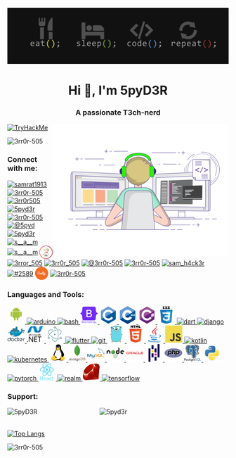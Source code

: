 ![MasterHead](https://raw.githubusercontent.com/3rr0r-505/3rr0r-505/main/coder-law.jpg)
<h1 align="center">Hi 👋, I'm 5pyD3R</h1>
<h3 align="center">A passionate T3ch-nerd</h3>
<img align="right" alt="Coding" width="400" src="https://raw.githubusercontent.com/3rr0r-505/3rr0r-505/main/coding-freak.gif")>

[![TryHackMe](https://tryhackme-badges.s3.amazonaws.com/5pyD3R.png?version=7)](https://tryhackme.com/p/5pyD3R)

<p align="left"> <img src="https://komarev.com/ghpvc/?username=3rr0r-505&label=Profile%20views&color=0e75b6&style=flat" alt="3rr0r-505" /> </p>

<h3 align="left">Connect with me:</h3>
<p align="left">
<a href="https://linkedin.com/in/samrat1913" target="blank"><img align="center" src="https://raw.githubusercontent.com/rahuldkjain/github-profile-readme-generator/master/src/images/icons/Social/linked-in-alt.svg" alt="samrat1913" height="30" width="40" /></a>
<a href="https://codepen.io/3rr0r-505" target="blank"><img align="center" src="https://raw.githubusercontent.com/rahuldkjain/github-profile-readme-generator/master/src/images/icons/Social/codepen.svg" alt="3rr0r-505" height="30" width="40" /></a>
<a href="https://dev.to/3rr0r505" target="blank"><img align="center" src="https://raw.githubusercontent.com/rahuldkjain/github-profile-readme-generator/master/src/images/icons/Social/devto.svg" alt="3rr0r505" height="30" width="40" /></a>
<a href="https://stackoverflow.com/users/19831051/5pyd3r" target="blank"><img align="center" src="https://raw.githubusercontent.com/rahuldkjain/github-profile-readme-generator/master/src/images/icons/Social/stack-overflow.svg" alt="5pyd3r" height="30" width="40" /></a>
<a href="https://codesandbox.io/u/3rr0r-505" target="blank"><img align="center" src="https://raw.githubusercontent.com/rahuldkjain/github-profile-readme-generator/master/src/images/icons/Social/codesandbox.svg" alt="3rr0r-505" height="30" width="30" /></a>
<a href="https://medium.com/@5pyd" target="blank"><img align="center" src="https://raw.githubusercontent.com/rahuldkjain/github-profile-readme-generator/master/src/images/icons/Social/medium.svg" alt="@5pyd" height="30" width="40" /></a>
<a href="https://www.behance.net/5pyd3r" target="blank"><img align="center" src="https://raw.githubusercontent.com/rahuldkjain/github-profile-readme-generator/master/src/images/icons/Social/behance.svg" alt="5pyd3r" height="30" width="40" /></a>
<a href="https://dribbble.com/5pyD" target="blank"><img align="center" src="https://raw.githubusercontent.com/rahuldkjain/github-profile-readme-generator/master/src/images/icons/Social/dribbble.svg" alt="s__a__m" height="30" width="40" /></a>
<a href="https://www.fiverr.com/spy_d3r" target="blank"><img align="center" src="https://www.vectorlogo.zone/logos/fiverr/fiverr-icon.svg" alt="s__a__m" height="30" width="40" /></a>
<!--<a href="https://instagram.com/_._s_a.m_._" target="blank"><img align="center" src="https://raw.githubusercontent.com/rahuldkjain/github-profile-readme-generator/master/src/images/icons/Social/instagram.svg" alt="_._s_a.m_._" height="30" width="40" /></a>-->
<a href="https://www.codechef.com/users/spyd3rr" target="blank"><img align="center" src="https://github.com/3rr0r-505/3rr0r-505/blob/main/codechef.jpg" alt="err0r_505" height="30" width="30" /></a>
<a href="https://www.hackerrank.com/3rror_505" target="blank"><img align="center" src="https://raw.githubusercontent.com/rahuldkjain/github-profile-readme-generator/master/src/images/icons/Social/hackerrank.svg" alt="3rror_505" height="30" width="40" /></a>
<a href="https://codeforces.com/profile/3rr0r_505" target="blank"><img align="center" src="https://raw.githubusercontent.com/rahuldkjain/github-profile-readme-generator/master/src/images/icons/Social/codeforces.svg" alt="3rr0r_505" height="30" width="40" /></a>
<a href="https://www.hackerearth.com/@3rr0r-505" target="blank"><img align="center" src="https://raw.githubusercontent.com/rahuldkjain/github-profile-readme-generator/master/src/images/icons/Social/hackerearth.svg" alt="@3rr0r-505" height="30" width="40" /></a>
<a href="https://www.leetcode.com/3rr0r-505" target="blank"><img align="center" src="https://raw.githubusercontent.com/rahuldkjain/github-profile-readme-generator/master/src/images/icons/Social/leet-code.svg" alt="3rr0r-505" height="30" width="40" /></a>
<a href="https://auth.geeksforgeeks.org/user/sam_h4ck3r" target="blank"><img align="center" src="https://raw.githubusercontent.com/rahuldkjain/github-profile-readme-generator/master/src/images/icons/Social/geeks-for-geeks.svg" alt="sam_h4ck3r" height="30" width="40" /></a>
<a href="https://discord.gg/#2589" target="blank"><img align="center" src="https://raw.githubusercontent.com/rahuldkjain/github-profile-readme-generator/master/src/images/icons/Social/discord.svg" alt="#2589" height="30" width="40" /></a>
<a href="https://www.credly.com/users/samrat-dey.6f6a07f0" target="blank"><img align="center" src="https://github.com/3rr0r-505/3rr0r-505/blob/main/credly-icon.svg" alt="3rr0r-505" height="30" width="30" /></a>
<a href="https://www.stopstalk.com/user/profile/5pyD3R" target="blank"><img align="center" src="https://www.stopstalk.com/static/images/stopstalk-logo.png" alt="3rr0r-505" height="30" width="30" /></a>
</p>

<h3 align="left">Languages and Tools:</h3>
<p align="left"> <a href="https://developer.android.com" target="_blank" rel="noreferrer"> <img src="https://raw.githubusercontent.com/devicons/devicon/master/icons/android/android-original-wordmark.svg" alt="android" width="40" height="40"/> </a> <a href="https://www.arduino.cc/" target="_blank" rel="noreferrer"> <img src="https://cdn.worldvectorlogo.com/logos/arduino-1.svg" alt="arduino" width="40" height="40"/> </a> <a href="https://www.gnu.org/software/bash/" target="_blank" rel="noreferrer"> <img src="https://www.vectorlogo.zone/logos/gnu_bash/gnu_bash-icon.svg" alt="bash" width="40" height="40"/> </a> <a href="https://getbootstrap.com" target="_blank" rel="noreferrer"> <img src="https://raw.githubusercontent.com/devicons/devicon/master/icons/bootstrap/bootstrap-plain-wordmark.svg" alt="bootstrap" width="40" height="40"/> </a> <a href="https://www.cprogramming.com/" target="_blank" rel="noreferrer"> <img src="https://raw.githubusercontent.com/devicons/devicon/master/icons/c/c-original.svg" alt="c" width="40" height="40"/> </a> <a href="https://www.w3schools.com/cpp/" target="_blank" rel="noreferrer"> <img src="https://raw.githubusercontent.com/devicons/devicon/master/icons/cplusplus/cplusplus-original.svg" alt="cplusplus" width="40" height="40"/> </a> <a href="https://www.w3schools.com/cs/" target="_blank" rel="noreferrer"> <img src="https://raw.githubusercontent.com/devicons/devicon/master/icons/csharp/csharp-original.svg" alt="csharp" width="40" height="40"/> </a> <a href="https://www.w3schools.com/css/" target="_blank" rel="noreferrer"> <img src="https://raw.githubusercontent.com/devicons/devicon/master/icons/css3/css3-original-wordmark.svg" alt="css3" width="40" height="40"/> </a> <a href="https://dart.dev" target="_blank" rel="noreferrer"> <img src="https://www.vectorlogo.zone/logos/dartlang/dartlang-icon.svg" alt="dart" width="40" height="40"/> </a> <a href="https://www.djangoproject.com/" target="_blank" rel="noreferrer"> <img src="https://cdn.worldvectorlogo.com/logos/django.svg" alt="django" width="40" height="40"/> </a> <a href="https://www.docker.com/" target="_blank" rel="noreferrer"> <img src="https://raw.githubusercontent.com/devicons/devicon/master/icons/docker/docker-original-wordmark.svg" alt="docker" width="40" height="40"/> </a> <a href="https://dotnet.microsoft.com/" target="_blank" rel="noreferrer"> <img src="https://raw.githubusercontent.com/devicons/devicon/master/icons/dot-net/dot-net-original-wordmark.svg" alt="dotnet" width="40" height="40"/> </a> <a href="https://www.electronjs.org" target="_blank" rel="noreferrer"> <img src="https://raw.githubusercontent.com/devicons/devicon/master/icons/electron/electron-original.svg" alt="electron" width="40" height="40"/> </a> <a href="https://flutter.dev" target="_blank" rel="noreferrer"> <img src="https://www.vectorlogo.zone/logos/flutterio/flutterio-icon.svg" alt="flutter" width="40" height="40"/> </a> <a href="https://git-scm.com/" target="_blank" rel="noreferrer"> <img src="https://www.vectorlogo.zone/logos/git-scm/git-scm-icon.svg" alt="git" width="40" height="40"/> </a> <a href="https://golang.org" target="_blank" rel="noreferrer"> <img src="https://raw.githubusercontent.com/devicons/devicon/master/icons/go/go-original.svg" alt="go" width="40" height="40"/> </a> <a href="https://www.w3.org/html/" target="_blank" rel="noreferrer"> <img src="https://raw.githubusercontent.com/devicons/devicon/master/icons/html5/html5-original-wordmark.svg" alt="html5" width="40" height="40"/> </a> <a href="https://www.java.com" target="_blank" rel="noreferrer"> <img src="https://raw.githubusercontent.com/devicons/devicon/master/icons/java/java-original.svg" alt="java" width="40" height="40"/> </a> <a href="https://developer.mozilla.org/en-US/docs/Web/JavaScript" target="_blank" rel="noreferrer"> <img src="https://raw.githubusercontent.com/devicons/devicon/master/icons/javascript/javascript-original.svg" alt="javascript" width="40" height="40"/> </a> <a href="https://kotlinlang.org" target="_blank" rel="noreferrer"> <img src="https://www.vectorlogo.zone/logos/kotlinlang/kotlinlang-icon.svg" alt="kotlin" width="40" height="40"/> </a> <a href="https://kubernetes.io" target="_blank" rel="noreferrer"> <img src="https://www.vectorlogo.zone/logos/kubernetes/kubernetes-icon.svg" alt="kubernetes" width="40" height="40"/> </a> <a href="https://www.linux.org/" target="_blank" rel="noreferrer"> <img src="https://raw.githubusercontent.com/devicons/devicon/master/icons/linux/linux-original.svg" alt="linux" width="40" height="40"/> </a> <a href="https://www.mongodb.com/" target="_blank" rel="noreferrer"> <img src="https://raw.githubusercontent.com/devicons/devicon/master/icons/mongodb/mongodb-original-wordmark.svg" alt="mongodb" width="40" height="40"/> </a> <a href="https://www.mysql.com/" target="_blank" rel="noreferrer"> <img src="https://raw.githubusercontent.com/devicons/devicon/master/icons/mysql/mysql-original-wordmark.svg" alt="mysql" width="40" height="40"/> </a> <a href="https://nodejs.org" target="_blank" rel="noreferrer"> <img src="https://raw.githubusercontent.com/devicons/devicon/master/icons/nodejs/nodejs-original-wordmark.svg" alt="nodejs" width="40" height="40"/> </a> <a href="https://www.oracle.com/" target="_blank" rel="noreferrer"> <img src="https://raw.githubusercontent.com/devicons/devicon/master/icons/oracle/oracle-original.svg" alt="oracle" width="40" height="40"/> </a> <a href="https://pandas.pydata.org/" target="_blank" rel="noreferrer"> <img src="https://raw.githubusercontent.com/devicons/devicon/2ae2a900d2f041da66e950e4d48052658d850630/icons/pandas/pandas-original.svg" alt="pandas" width="40" height="40"/> </a> <a href="https://www.php.net" target="_blank" rel="noreferrer"> <img src="https://raw.githubusercontent.com/devicons/devicon/master/icons/php/php-original.svg" alt="php" width="40" height="40"/> </a> <a href="https://www.postgresql.org" target="_blank" rel="noreferrer"> <img src="https://raw.githubusercontent.com/devicons/devicon/master/icons/postgresql/postgresql-original-wordmark.svg" alt="postgresql" width="40" height="40"/> </a> <a href="https://www.python.org" target="_blank" rel="noreferrer"> <img src="https://raw.githubusercontent.com/devicons/devicon/master/icons/python/python-original.svg" alt="python" width="40" height="40"/> </a> <a href="https://pytorch.org/" target="_blank" rel="noreferrer"> <img src="https://www.vectorlogo.zone/logos/pytorch/pytorch-icon.svg" alt="pytorch" width="40" height="40"/> </a> <a href="https://reactjs.org/" target="_blank" rel="noreferrer"> <img src="https://raw.githubusercontent.com/devicons/devicon/master/icons/react/react-original-wordmark.svg" alt="react" width="40" height="40"/> </a> <a href="https://realm.io/" target="_blank" rel="noreferrer"> <img src="https://raw.githubusercontent.com/bestofjs/bestofjs-webui/8665e8c267a0215f3159df28b33c365198101df5/public/logos/realm.svg" alt="realm" width="40" height="40"/> </a> <a href="https://www.ruby-lang.org/en/" target="_blank" rel="noreferrer"> <img src="https://raw.githubusercontent.com/devicons/devicon/master/icons/ruby/ruby-original.svg" alt="ruby" width="40" height="40"/> </a> <a href="https://www.tensorflow.org" target="_blank" rel="noreferrer"> <img src="https://www.vectorlogo.zone/logos/tensorflow/tensorflow-icon.svg" alt="tensorflow" width="40" height="40"/> </a> </p>

<h3 align="left">Support:</h3>
<p><a href="https://www.buymeacoffee.com/5pyD3R"> <img align="left" src="https://cdn.buymeacoffee.com/buttons/v2/default-yellow.png" height="50" width="210" alt="5pyD3R" /></a><a href="https://ko-fi.com/5pyd3r"> <img align="left" src="https://cdn.ko-fi.com/cdn/kofi3.png?v=3" height="50" width="210" alt="5pyd3r" /></a></p><br><br></p>


<!-- <p><img align="left" src="[(https://github-readme-stats.vercel.app/api/top-langs/?username=3rr0r-505&layout=compact)](https://github.com/anuraghazra/github-readme-stats)" alt="3rr0r-505" /></p> -->

[![Top Langs](https://github-readme-stats.vercel.app/api/top-langs/?username=3rr0r-505&layout=donut-vertical)](https://github.com/anuraghazra/github-readme-stats)

<p>&nbsp;<img align="left" style="margin-bottom: 20px;" src="https://github-readme-stats.vercel.app/api?username=3rr0r-505&theme=cobalt2&show_icons=true)](https://github.com/anuraghazra/github-readme-stats)" alt="3rr0r-505" /></p>

<!--<p>&nbsp;</p>

<p>&nbsp;<img align="left" src="https://github-readme-streak-stats.herokuapp.com/?user=3rr0r-505&" alt="3rr0r-505" /></p>-->




